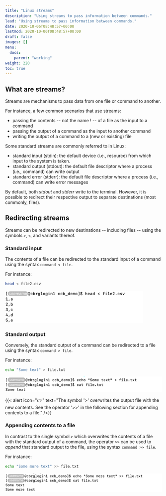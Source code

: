 ```yaml
---
title: "Linux streams"
description: "Using streams to pass information between commands."
lead: "Using streams to pass information between commands."
date: 2020-10-06T08:48:57+00:00
lastmod: 2020-10-06T08:48:57+00:00
draft: false
images: []
menu:
  docs:
    parent: "working"
weight: 220
toc: true
---
```


## What are streams?

Streams are mechanisms to pass data from one file or command to another.

For instance, a few common scenarios that use streams:

- passing the contents -- not the name ! -- of a file as the input to a command
- passing the output of a command as the input to another command
- writing the output of a command to a (new or existing) file

Some standard streams are commonly referred to in Linux:

- standard input (stdin): the default device (i.e., resource)
  from which input to the system is taken.
- standard output (stdout): the default file descriptor
  where a process (i.e., command) can write output
- standard error (stderr): the default file descriptor
  where a process (i.e., command) can write error messages

By default, both _stdout_ and _stderr_ write to the terminal.
However, it is possible to redirect their respective output to
separate destinations (most commonly, files).

## Redirecting streams

Streams can be redirected to new destinations -- including files -- using
the symbols `>`, `<`, and variants thereof.

### Standard input

The contents of a file can be redirected to the standard input of a command
using the syntax `command < file`.

For instance:

```bash
head < file2.csv
```

![Redirecting a file to the standard input of a command.](stdin.png)

### Standard output

Conversely, the standard output of a command can be redirected to a file
using the syntax `command > file`.

For instance:

```bash
echo "Some text" > file.txt
```

![Redirecting the standard output of a command to a file.](stdout.png)

{{< alert icon="👉" text="The symbol '>' overwrites the output file with the new contents. See the operator '>>' in the following section for appending contents to a file." />}}

### Appending contents to a file

In contrast to the single symbol `>` which overwrites the contents of a file
with the standard output of a command,
the operator `>>` can be used to _append_ that standard output to the file,
using the syntax `command >> file`.

For instance:

```bash
echo "Some more text" >> file.txt
```

![Appending the standard output of a command to a file.](stdout-append.png)

<!-- Link definitions -->
